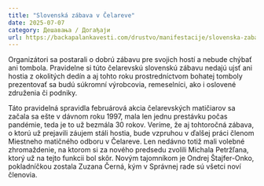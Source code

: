 ```yaml
---
title: "Slovenská zábava v Čelareve"
date: 2025-07-07
category: Дешавања / Догађаји
url: https://backapalankavesti.com/drustvo/manifestacije/slovenska-zabava-v-celareve/
---
```


Organizátori sa postarali o dobrú zábavu pre svojich hostí a nebude chýbať ani tombola. Pravidelne si túto čelarevskú slovenskú zábavu nedajú ujsť ani hostia z okolitých dedín a aj tohto roku prostredníctvom bohatej tomboly prezentovať sa budú súkromní výrobcovia, remeselníci, ako i oslovené združenia či podniky.

Táto pravidelná spravidla februárová akcia čelarevských matičiarov sa začala sa ešte v dávnom roku 1997, mala len jednu prestávku počas pandémie, teda je to už bezmála 30 rokov. Veríme, že aj tohtoročná zábava, o ktorú už prejavili záujem stáli hostia, bude vzpruhou v ďalšej práci členom Miestneho matičného odboru v Čelareve. Len nedávno totiž mali volebné zhromaždenie, na ktorom si za nového predsedu zvolili Michala Petržľana, ktorý už na tejto funkcii bol skôr. Novým tajomníkom je Ondrej Štajfer-Onko, pokladníčkou zostala Zuzana Černá, kým v Správnej rade sú všetci noví členovia.
